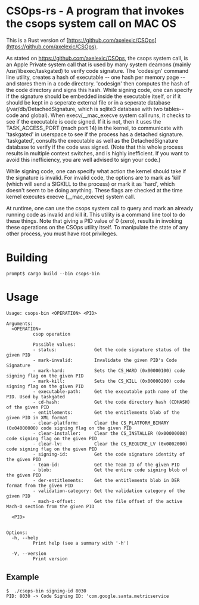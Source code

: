 # CSOps-rs - A program that invokes the csops system call on MAC OS

This is a Rust version of [https://github.com/axelexic/CSOps](https://github.com/axelexic/CSOps). 

As stated on  https://github.com/axelexic/CSOps,
the csops system call, is an Apple Private system call that is used by many system deamons (mainly /usr/libexec/taskgated) to verify code signature. The 'codesign' command line utility, creates a hash of executable -- one hash per memory page -- and stores them in a code directory. 'codesign' then computes the hash of the code directory and signs this hash. While signing code, one can specify if the signature should be embedded inside the executable itself, or if it should be kept in a seperate external file or in a seperate database (/var/db/DetachedSignature, which is  sqlite3 database with two tables-- code and global). When execv/__mac_execve system call runs, it checks to see if the executable is code signed. If it is not, then it uses the TASK_ACCESS_PORT (mach port 14) in the kernel, to communicate with 'taskgated' in userspace to see if the process has a detached signature. 'taskgated', consults the executable as well as the DetachedSignature database to verify if the code was signed. (Note that this whole process results in multiple context switches, and is highly inefficient. If you want to avoid this inefficiency, you are well advised to sign your code.)

While signing code, one can specify what action the kernel should take if the signature is invalid. For invalid code, the options are to mark as 'kill' (which will send a SIGKILL to the process) or mark it as 'hard', which doesn't seem to be doing anything. These flags are checked at the time kernel executes execve (__mac_execve) system call. 

At runtime, one can use the csops system call to query and mark an already running code as invalid and kill it. This utility is a command line tool to do these things. Note that giving a PID value of 0 (zero), results in invoking these operations on the CSOps utility itself. To manipulate the state of any other process, you must have root privileges.

# Building

```
prompt$ cargo build --bin csops-bin

```

# Usage 

```
Usage: csops-bin <OPERATION> <PID>

Arguments:
  <OPERATION>
          csop operation

          Possible values:
          - status:              Get the code signature status of the given PID
          - mark-invalid:        Invalidate the given PID's Code Signature
          - mark-hard:           Sets the CS_HARD (0x00000100) code signing flag on the given PID
          - mark-kill:           Sets the CS_KILL (0x00000200) code signing flag on the given PID
          - executable-path:     Get the executable path name of the PID. Used by taskgated
          - cd-hash:             Get the code directory hash (CDHASH) of the given PID
          - entitlements:        Get the entitlements blob of the given PID in XML format
          - clear-platform:      Clear the CS_PLATFORM_BINARY (0x04000000) code signing flag on the given PID
          - clear-installer:     Clear the CS_INSTALLER (0x00000008) code signing flag on the given PID
          - clear-lv:            Clear the CS_REQUIRE_LV (0x0002000) code signing flag on the given PID
          - signing-id:          Get the code signature identity of the given PID
          - team-id:             Get the Team ID of the given PID
          - blob:                Get the entire code signing blob of the given PID
          - der-entitlements:    Get the entitlements blob in DER format from the given PID
          - validation-category: Get the validation category of the given PID
          - mach-o-offset:       Get the file offset of the active Mach-O section from the given PID

  <PID>
          

Options:
  -h, --help
          Print help (see a summary with '-h')

  -V, --version
          Print version
```

## Example

```
$  ./csops-bin signing-id 8030
PID: 8030 -> Code Signing ID: 'com.google.santa.metricservice
```
